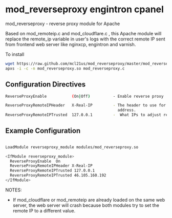 

mod_reverseproxy engintron cpanel
================

mod_reverseproxy - reverse proxy module for Apache

Based on mod_remoteip.c and mod_cloudflare.c , this Apache module  will replace the  remote_ip  variable in user's logs with the correct remote IP sent from frontend web server like nginxcp, engintron and varnish.

To install
   ```bash
   wget https://raw.github.com/mcl21us/mod_reverseproxy/master/mod_reverseproxy.c
   apxs -i -c -n mod_reverseproxy.so mod_reverseproxy.c  
   ```
## Configuration Directives ##
```bash
ReverseProxyEnable           (On|Off)          - Enable reverse proxy

ReverseProxyRemoteIPHeader   X-Real-IP         - The header to use for the real IP
                                                 address.
ReverseProxyRemoteIPTrusted  127.0.0.1         -  What IPs to adjust requests for
```

## Example Configuration ##
```bash

LoadModule reverseproxy_module modules/mod_reverseproxy.so

<IfModule reverseproxy_module>
  ReverseProxyEnable  On
  ReverseProxyRemoteIPHeader X-Real-IP
  ReverseProxyRemoteIPTrusted 127.0.0.1
  ReverseProxyRemoteIPTrusted 46.105.160.192
</IfModule>

```


NOTES:

- If mod\_cloudflare or mod\_remoteip are already loaded on the same web server, the web server will crash because both modules try to set the remote IP to a different value.
